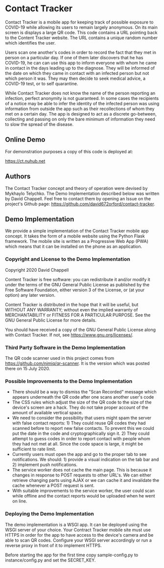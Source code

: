 # Contact Tracker 

Contact Tracker is a mobile app for keeping track of possible exposure to
COVID-19 while allowing its users to remain largely anonymous. On its main
screen is displays a large QR code. This code contains a URL pointing back to
the Content Tracker website. The URL contains a unique random number which
identifies the user.

Users scan one another's codes in order to record the fact that they met in
person on a particular day. If one of them later discovers that he has
COVID-19, he can can use this app to inform everyone with whom he came in
contact in the days leading up to the diagnose. They will be informed of the
date on which they came in contact with an infected person but not which person
it was. They may then decide to seek medical advice, a COVID-19 test, or to
self quarantine.

While Contact Tracker does not know the name of the person reporting an
infection, perfect anonymity is not guaranteed. In some cases the recipients of
a notice may be able to infer the identity of the infected person was using
information from outside the app such as their recollections of whom they met
on a certain day. The app is designed to act as a discrete go-between,
collecting and passing on only the bare minimum of information they need to
slow the spread of the disease.

## Online Demo

For demonstration purposes a copy of this code is deployed at:

  https://ct.nuhub.net

## Authors

The Contact Tracker concept and theory of operation were devised by Mykhaylo
Telychko. The Demo Implementation described below was written by David Chappell.
Feel free to contact them by opening an Issue on the project's Github page:
<https://github.com/david672orford/contact-tracker>.

## Demo Implementation

We provide a simple implementation of the Contact Tracker mobile app concept.
It takes the form of a mobile website using the Python Flask framework. The
mobile site is written as a Progressive Web App (PWA) which means that it can
be installed on the phone as an application.

### Copyright and License to the Demo Implementation

Copyright 2020 David Chappell

Content Tracker is free software: you can redistribute it and/or modify it
under the terms of the GNU General Public License as published by the Free
Software Foundation, either version 3 of the License, or (at your option) any
later version.

Content Tracker is distributed in the hope that it will be useful, but WITHOUT
ANY WARRANTY; without even the implied warranty of MERCHANTABILITY or FITNESS
FOR A PARTICULAR PURPOSE.  See the GNU General Public License for more details.

You should have received a copy of the GNU General Public License along with
Contact Tracker. If not, see <https://www.gnu.org/licenses/>.

### Third Party Software in the Demo Implementation

The QR code scanner used in this project comes from
<https://github.com/nimiq/qr-scanner>. It is the version which was posted
there on 15 July 2020.

### Possible Improvements to the Demo Implementation

* There should be a way to dismiss the "Scan Recorded" message which
  appears underneath the QR code after one scans another user's code
* The CSS rules which adjust the size of the QR code to the size
  of the device's screen are a hack. They do not take proper account
  of the amount of available vertical space.
* We need to consider the possibility that users might spam the server
  with false contact reports: 1) They could reuse QR codes they had scanned
  before to report new false contacts. To prevent this we could put the
  date in the code and cryptographically sign it. 2) They could attempt
  to guess codes in order to report contact with people whom they had
  not met at all. Since the code space is large, it might be sufficient
  to rate limit.
* Currently users must open the app and go to the proper tab to see
  notifications. We should: 1) provide a visual indication on the tab bar
  and 2) implement push notifications.
* The service worker does not cache the main page. This is because it
  changes in response to POST requests to other URL's. We can either
  retrieve changing parts using AJAX or we can cache it and invalidate
  the cache whenever a POST request is sent.
* With suitable improvements to the service worker, the user could scan
  while offline and the contact reports would be uploaded when he went
  on line.

### Deploying the Demo Implementation

The demo implementation is a WSGI app. It can be deployed using the WSGI server
of your choice. Your Contract Tracker mobile site must use HTTPS in order for
the app to have access to the device's camera and be able to scan QR codes.
Configure your WSGI server accordingly or run a reverse proxy in front of it to
implement HTTPS.

Before starting the app for the first time copy sample-config.py to
instance/config.py and set the SECRET\_KEY.


